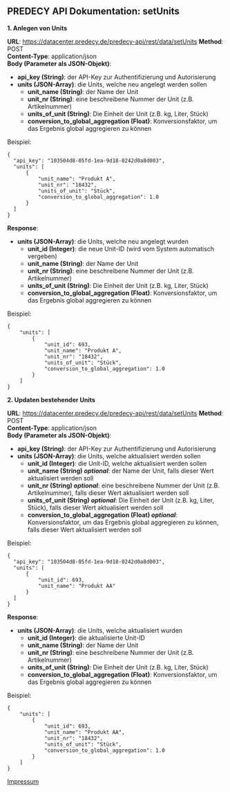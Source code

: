 ## PREDECY API Dokumentation: setUnits

__1. Anlegen von Units__

__URL__: https://datacenter.predecy.de/predecy-api/rest/data/setUnits 
__Method__: POST  
__Content-Type__: application/json  
__Body (Parameter als JSON-Objekt)__:
  * __api_key (String)__: der API-Key zur Authentifizierung und Autorisierung
  * __units (JSON-Array)__: die Units, welche neu angelegt werden sollen
    * __unit_name (String)__: der Name der Unit
    * __unit_nr (String)__: eine beschreibene Nummer der Unit (z.B. Artikelnummer)
    * __units_of_unit (String)__: Die Einheit der Unit (z.B. kg, Liter, Stück)
    * __conversion_to_global_aggregation (Float)__: Konversionsfaktor, um das Ergebnis global aggregieren zu können 

  Beispiel:  
  ```
  {
    "api_key": "103504d8-05fd-1ea-9d18-0242d0a8d003",  
    "units": [
		{
			"unit_name": "Produkt A",
		    "unit_nr": "18432",
		    "units_of_unit": "Stück",
		    "conversion_to_global_aggregation": 1.0
		}
    ]
  }
  ```
  
__Response__:
  * __units (JSON-Array)__: die Units, welche neu angelegt wurden
      * __unit_id (Integer)__: die neue Unit-ID (wird vom System automatisch vergeben)
      * __unit_name (String)__: der Name der Unit
      * __unit_nr (String)__: eine beschreibene Nummer der Unit (z.B. Artikelnummer)
      * __units_of_unit (String)__: Die Einheit der Unit (z.B. kg, Liter, Stück)
      * __conversion_to_global_aggregation (Float)__: Konversionsfaktor, um das Ergebnis global aggregieren zu können 
  
  Beispiel: 
  ```
  {
      "units": [
          {
              "unit_id": 693,
              "unit_name": "Produkt A",
              "unit_nr": "18432",
              "units_of_unit": "Stück",
              "conversion_to_global_aggregation": 1.0
          }
      ]
  }
  ```

  __2. Updaten bestehender Units__

__URL__: https://datacenter.predecy.de/predecy-api/rest/data/setUnits 
__Method__: POST  
__Content-Type__: application/json  
__Body (Parameter als JSON-Objekt)__:
  * __api_key (String)__: der API-Key zur Authentifizierung und Autorisierung
  * __units (JSON-Array)__: die Units, welche aktualisiert werden sollen
    * __unit_id (Integer)__: die Unit-ID, welche aktualisiert werden sollen
    * **unit_name (String) _optional_**: der Name der Unit, falls dieser Wert aktualisiert werden soll
    * **unit_nr (String) _optional_**: eine beschreibene Nummer der Unit (z.B. Artikelnummer), falls dieser Wert aktualisiert werden soll
    * **units_of_unit (String) _optional_**: Die Einheit der Unit (z.B. kg, Liter, Stück), falls dieser Wert aktualisiert werden soll
    * **conversion_to_global_aggregation (Float) _optional_**: Konversionsfaktor, um das Ergebnis global aggregieren zu können, falls dieser Wert aktualisiert werden soll

  Beispiel:  
  ```
  {
    "api_key": "103504d8-05fd-1ea-9d18-0242d0a8d003",  
    "units": [
		{
            "unit_id": 693,
            "unit_name": "Produkt AA"
		}
    ]
  }
  ```
  
__Response__:
  * __units (JSON-Array)__: die Units, welche aktualisiert wurden
      * __unit_id (Integer)__: die aktualisierte Unit-ID
      * __unit_name (String)__: der Name der Unit
      * __unit_nr (String)__: eine beschreibene Nummer der Unit (z.B. Artikelnummer)
      * __units_of_unit (String)__: Die Einheit der Unit (z.B. kg, Liter, Stück)
      * __conversion_to_global_aggregation (Float)__: Konversionsfaktor, um das Ergebnis global aggregieren zu können 
  
  Beispiel: 
  ```
  {
      "units": [
          {
              "unit_id": 693,
              "unit_name": "Produkt AA",
              "unit_nr": "18432",
              "units_of_unit": "Stück",
              "conversion_to_global_aggregation": 1.0
          }
      ]
  }
  ```
  
  [Impressum](https://www.spicetech.de/#Impressum)
  
